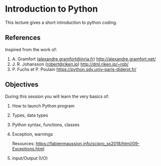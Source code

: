 # Introduction to Python

This lecture gives a short introduction to python coding.

## References

Inspired from the work of:

1. A. Gramfort (alexandre.gramfort@inria.fr) <http://alexandre.gramfort.net/>
2. J. R. Johansson (robert@riken.jp) <http://dml.riken.jp/~rob/>
3. P. Fuchs et P. Poulain <https://python.sdv.univ-paris-diderot.fr/>


## Objectives

During this session you will learn the very basics of:

1. How to launch Python program

2. Types, data types

3. Python syntax, functions, classes

4. Exception, warnings

    Resources: <https://fabienmaussion.info/scipro_ss2018/html/09-Exceptions.html>

5. input/Output (I/O)




